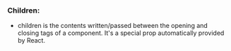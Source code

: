 ### Children:
- children is the contents written/passed between the opening and closing tags of a component. It's a special prop automatically provided by React.